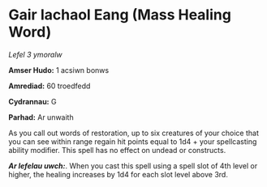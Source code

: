 # Gair Iachaol Eang (Mass Healing Word)

*Lefel 3 ymoralw*

**Amser Hudo:** 1 acsiwn bonws

**Amrediad:** 60 troedfedd

**Cydrannau:** G

**Parhad:** Ar unwaith

As you call out words of restoration, up to six creatures of your choice that you can see within range regain hit points equal to 1d4 + your spellcasting ability modifier. This spell has no effect on undead or constructs.

***Ar lefelau uwch:***. When you cast this spell using a spell slot of 4th level or higher, the healing increases by 1d4 for each slot level above 3rd.